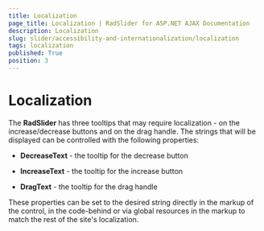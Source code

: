 ```yaml
---
title: Localization
page_title: Localization | RadSlider for ASP.NET AJAX Documentation
description: Localization
slug: slider/accessibility-and-internationalization/localization
tags: localization
published: True
position: 3
---
```


# Localization

The **RadSlider** has three tooltips that may require localization - on the increase/decrease buttons and on the drag handle. The strings that will be displayed can be controlled with the following properties:

* **DecreaseText** - the tooltip for the decrease button

* **IncreaseText** - the tooltip for the increase button

* **DragText** - the tooltip for the drag handle

These properties can be set to the desired string directly in the markup of the control, in the code-behind or via global resources in the markup to match the rest of the site's localization.
